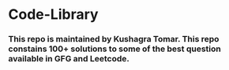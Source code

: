 # Code-Library
### This repo is maintained by Kushagra Tomar. This repo constains 100+ solutions to some of the best question available in GFG and Leetcode.
